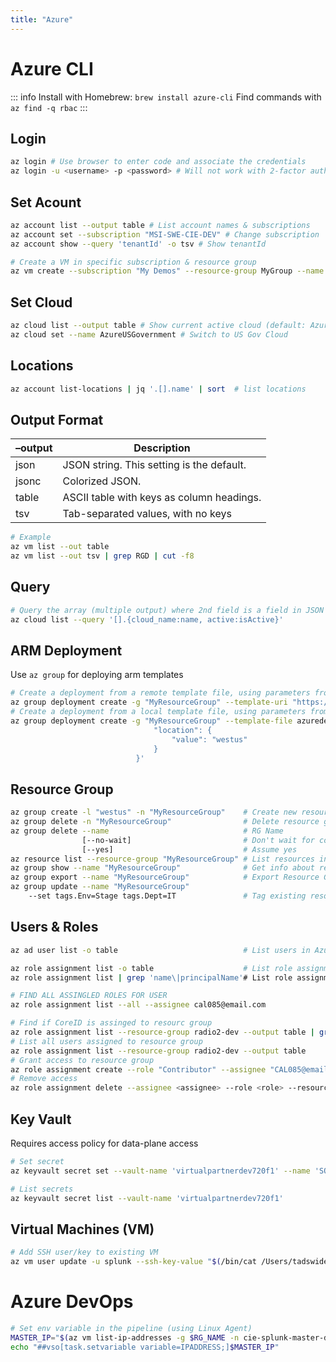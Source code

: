 ```yaml
---
title: "Azure"
---
```


# Azure CLI

::: info
Install with Homebrew: `brew install azure-cli`
Find commands with `az find -q rbac`
:::

## Login
```bash
az login # Use browser to enter code and associate the credentials
az login -u <username> -p <password> # Will not work with 2-factor authentication
```
## Set Acount
```bash
az account list --output table # List account names & subscriptions
az account set --subscription "MSI-SWE-CIE-DEV" # Change subscription
az account show --query 'tenantId' -o tsv # Show tenantId

# Create a VM in specific subscription & resource group
az vm create --subscription "My Demos" --resource-group MyGroup --name NewVM --image Ubuntu
```
## Set Cloud
```bash
az cloud list --output table # Show current active cloud (default: AzureCloud)
az cloud set --name AzureUSGovernment # Switch to US Gov Cloud
```
## Locations
```bash
az account list-locations | jq '.[].name' | sort  # list locations
```
## Output Format

|–output|	Description|
|-|-|
|json	| JSON string. This setting is the default.|
|jsonc	|Colorized JSON.|
|table	|ASCII table with keys as column headings.|
|tsv	|Tab-separated values, with no keys|

```bash
# Example
az vm list --out table
az vm list --out tsv | grep RGD | cut -f8
```

## Query
```bash
# Query the array (multiple output) where 2nd field is a field in JSON
az cloud list --query '[].{cloud_name:name, active:isActive}'
```

## ARM Deployment
Use `az group` for deploying arm templates
```bash
# Create a deployment from a remote template file, using parameters from a local JSON file.
az group deployment create -g "MyResourceGroup" --template-uri "https://myresource/azuredeploy.json" --parameters @myparameters.json
# Create a deployment from a local template file, using parameters from a JSON string.
az group deployment create -g "MyResourceGroup" --template-file azuredeploy.json --parameters '{
                                "location": {
                                    "value": "westus"
                                }
                            }'
```

## Resource Group
```bash
az group create -l "westus" -n "MyResourceGroup"    # Create new resource group
az group delete -n "MyResourceGroup"                # Delete resource group
az group delete --name                              # RG Name
                [--no-wait]                         # Don't wait for command to finish
                [--yes]                             # Assume yes
az resource list --resource-group "MyResourceGroup" # List resources in the resource group
az group show --name "MyResourceGroup"              # Get info about resource group
az group export --name "MyResourceGroup"            # Export Resource Group to ARM Template
az group update --name "MyResourceGroup"
    --set tags.Env=Stage tags.Dept=IT               # Tag existing resource group
```

## Users & Roles
```bash
az ad user list -o table                            # List users in Azure AD

az role assignment list -o table                    # List role assignments
az role assignment list | grep 'name\|principalName'# List role assignment and filter for name or principalName

# FIND ALL ASSINGLED ROLES FOR USER
az role assignment list --all --assignee cal085@email.com

# Find if CoreID is assinged to resourc group
az role assignment list --resource-group radio2-dev --output table | grep CAL085
# List all users assigned to resource group
az role assignment list --resource-group radio2-dev --output table
# Grant access to resource group
az role assignment create --role "Contributor" --assignee "CAL085@email.com" --resource-group "radio2-qa"
# Remove access
az role assignment delete --assignee <assignee> --role <role> --resource-group <resource_group>
```
## Key Vault
Requires access policy for data-plane access
```bash
# Set secret
az keyvault secret set --vault-name 'virtualpartnerdev720f1' --name 'SQLPassword' --value 'Pa$$w0rd'

# List secrets
az keyvault secret list --vault-name 'virtualpartnerdev720f1'
```

## Virtual Machines (VM)
```bash
# Add SSH user/key to existing VM
az vm user update -u splunk --ssh-key-value "$(/bin/cat /Users/tadswider/.ssh/id_rsa.pub)" -n "vm_name" -g "resource_group"
```

# Azure DevOps
```bash
# Set env variable in the pipeline (using Linux Agent)
MASTER_IP="$(az vm list-ip-addresses -g $RG_NAME -n cie-splunk-master-dev --query "[].virtualMachine.network.privateIpAddresses[0]" -o tsv)"
echo "##vso[task.setvariable variable=IPADDRESS;]$MASTER_IP"
```
